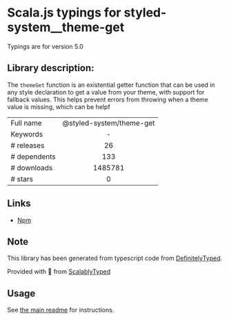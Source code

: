 
# Scala.js typings for styled-system__theme-get

Typings are for version 5.0

## Library description:
The `themeGet` function is an existential getter function that can be used in any style declaration to get a value from your theme, with support for fallback values. This helps prevent errors from throwing when a theme value is missing, which can be helpf

|                    |                 |
| ------------------ | :-------------: |
| Full name          | @styled-system/theme-get |
| Keywords           | - |
| # releases         | 26 |
| # dependents       | 133 |
| # downloads        | 1485781 |
| # stars            | 0 |

## Links
- [Npm](https://www.npmjs.com/package/%40styled-system%2Ftheme-get)
    


## Note
This library has been generated from typescript code from [DefinitelyTyped](https://definitelytyped.org).

Provided with :purple_heart: from [ScalablyTyped](https://github.com/oyvindberg/ScalablyTyped)

## Usage
See [the main readme](../../readme.md) for instructions.



